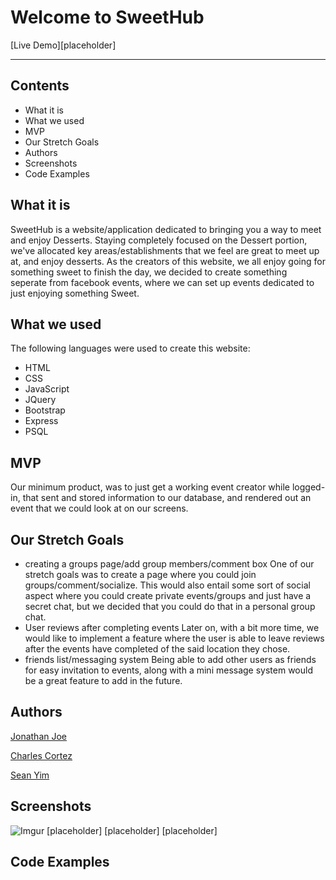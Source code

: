 # Welcome to SweetHub

[Live Demo][placeholder]

---

Contents
---
* What it is
* What we used
* MVP
* Our Stretch Goals
* Authors
* Screenshots
* Code Examples

What it is
---
SweetHub is a website/application dedicated to bringing you a way to meet
and enjoy Desserts. Staying completely focused on the Dessert portion, we've allocated
key areas/establishments that we feel are great to meet up at, and enjoy desserts.
As the creators of this website, we all enjoy going for something sweet to finish
the day, we decided to create something seperate from facebook events, where we 
can set up events dedicated to just enjoying something Sweet.


What we used
---
The following languages were used to create this website:
* HTML
* CSS
* JavaScript
* JQuery
* Bootstrap
* Express
* PSQL


MVP
---
Our minimum product, was to just get a working event creator while logged-in, that sent and stored information to our database, and rendered out an event that we could look at on our screens.

Our Stretch Goals
---
* creating a groups page/add group members/comment box
One of our stretch goals was to create a page where you could join groups/comment/socialize.
This would also entail some sort of social aspect where you could create private events/groups
and just have a secret chat, but we decided that you could do that in a personal group chat.
* User reviews after completing events
Later on, with a bit more time, we would like to implement a feature where the user
is able to leave reviews after the events have completed of the said location they chose.
* friends list/messaging system
Being able to add other users as friends for easy invitation to events, along with a mini message system would be a great feature to add in the future.

Authors
---
[Jonathan Joe](https://github.com/JonathanDonJoe)

[Charles Cortez](https://github.com/chabco)

[Sean Yim](https://github.com/superjjang1)

Screenshots
---
![Imgur](https://i.imgur.com/nvLNmz7.png)
[placeholder]
[placeholder]
[placeholder]

Code Examples
---

